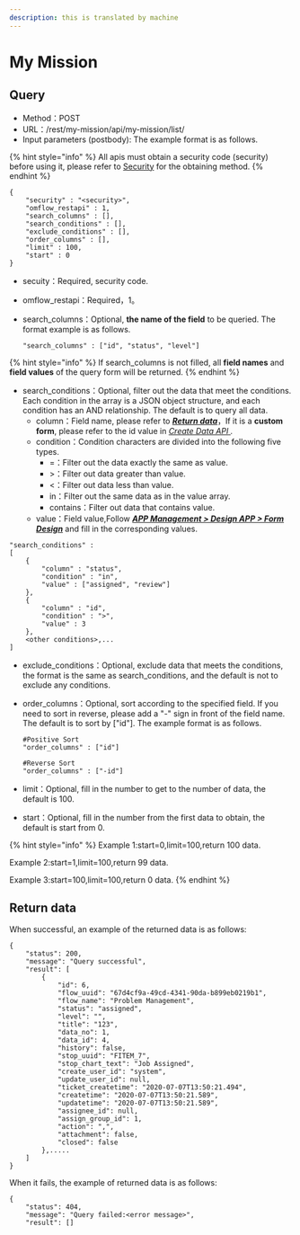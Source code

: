 ```yaml
---
description: this is translated by machine
---
```


# My Mission

## Query

* Method：POST
* URL：/rest/my-mission/api/my-mission/list/
* Input parameters (postbody): The example format is as follows.

{% hint style="info" %}
All apis must obtain a security code (security) before using it, please refer to [Security](an-quan-ma.md) for the obtaining method.
{% endhint %}

```
{
    "security" : "<security>",
    "omflow_restapi" : 1,
    "search_columns" : [],
    "search_conditions" : [],
    "exclude_conditions" : [],
    "order_columns" : [],
    "limit" : 100,
    "start" : 0
}
```

* secuity：Required, security code.
* omflow\_restapi：Required，1。
*   search\_columns：Optional, **the name of the field** to be queried. The format example is as follows.

    ```
    "search_columns" : ["id", "status", "level"]
    ```

{% hint style="info" %}
If search\_columns is not filled, all **field names** and **field values** of the query form will be returned.
{% endhint %}

* search\_conditions：Optional, filter out the data that meet the conditions. Each condition in the array is a JSON object structure, and each condition has an AND relationship. The default is to query all data.
  * column：Field name, please refer to [_**Return data**_](wo-de-ren-wu.md#hui-chuan-zi-liao)，If it is a **custom form**, please refer to the id value in [_Create Data API_ ](kuai-su-kai-chan-tui-chan.md)_._
  * condition：Condition characters are divided into the following five types.
    * \=：Filter out the data exactly the same as value.
    * \>：Filter out data greater than value.
    * <：Filter out data less than value.
    * in：Filter out the same data as in the value array.
    * contains：Filter out data that contains value.
  * value：Field value,Follow [_**APP Management > Design APP > Form Design**_](../5/6.md#xin-jian-bian-ji-liu-cheng-ye-mian-biao-chan-she-ji)  and fill in the corresponding values.

```
"search_conditions" :
[
    {
        "column" : "status",
        "condition" : "in",
        "value" : ["assigned", "review"]
    },
    {
        "column" : "id",
        "condition" : ">",
        "value" : 3
    },
    <other conditions>,...
]
```

* exclude\_conditions：Optional, exclude data that meets the conditions, the format is the same as search\_conditions, and the default is not to exclude any conditions.
*   order\_columns：Optional, sort according to the specified field. If you need to sort in reverse, please add a "-" sign in front of the field name. The default is to sort by \["id"]. The example format is as follows.

    ```
    #Positive Sort
    "order_columns" : ["id"]

    #Reverse Sort
    "order_columns" : ["-id"]
    ```
* limit：Optional, fill in the number to get to the number of data, the default is 100.
* start：Optional, fill in the number from the first data to obtain, the default is  start from 0.

{% hint style="info" %}
Example 1:start=0,limit=100,return 100 data.

Example 2:start=1,limit=100,return 99 data.

Example 3:start=100,limit=100,return 0 data.
{% endhint %}

## Return data

When successful, an example of the returned data is as follows:

```
{
    "status": 200,
    "message": "Query successful",
    "result": [
        {
            "id": 6,
            "flow_uuid": "67d4cf9a-49cd-4341-90da-b899eb0219b1",
            "flow_name": "Problem Management",
            "status": "assigned",
            "level": "",
            "title": "123",
            "data_no": 1,
            "data_id": 4,
            "history": false,
            "stop_uuid": "FITEM_7",
            "stop_chart_text": "Job Assigned",
            "create_user_id": "system",
            "update_user_id": null,
            "ticket_createtime": "2020-07-07T13:50:21.494",
            "createtime": "2020-07-07T13:50:21.589",
            "updatetime": "2020-07-07T13:50:21.589",
            "assignee_id": null,
            "assign_group_id": 1,
            "action": ",",
            "attachment": false,
            "closed": false
        },.....
    ]
}
```

When it fails, the example of returned data is as follows:

```
{
    "status": 404,
    "message": "Query failed:<error message>",
    "result": []
```
